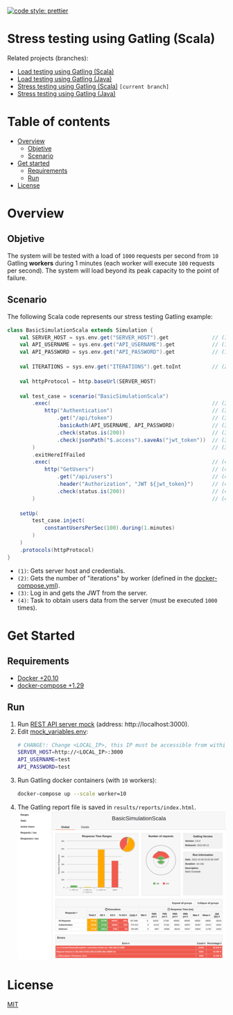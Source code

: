 [![code style: prettier](https://img.shields.io/badge/code_style-prettier-ff69b4.svg?style=flat-square)](https://github.com/prettier/prettier)

# Stress testing using Gatling (Scala)

Related projects (branches):
- [Load testing using Gatling (Scala)](https://github.com/eccanto/base-gatling-performance-testing/tree/feature/load-testing-scala)
- [Load testing using Gatling (Java)](https://github.com/eccanto/base-gatling-performance-testing/tree/feature/load-testing-java)
- [Stress testing using Gatling (Scala)](https://github.com/eccanto/base-gatling-performance-testing/tree/feature/stress-testing-scala) `[current branch]`
- [Stress testing using Gatling (Java)](https://github.com/eccanto/base-gatling-performance-testing/tree/feature/stress-testing-java)

# Table of contents

* [Overview](#overview)
  * [Objetive](#objetive)
  * [Scenario](#scenario)
* [Get started](#get-started)
  * [Requirements](#requirements)
  * [Run](#run)
* [License](#license)

# Overview

## Objetive

The system will be tested with a load of `1000` requests per second from `10` Gatling **workers** during 1 minutes
(each worker will execute `100` requests per second). The system will load beyond its peak capacity to the point of
failure.

## Scenario

The following Scala code represents our stress testing Gatling example:

```scala
class BasicSimulationScala extends Simulation {
    val SERVER_HOST = sys.env.get("SERVER_HOST").get              // (1)
    val API_USERNAME = sys.env.get("API_USERNAME").get            // (1)
    val API_PASSWORD = sys.env.get("API_PASSWORD").get            // (1)

    val ITERATIONS = sys.env.get("ITERATIONS").get.toInt          // (2)

    val httpProtocol = http.baseUrl(SERVER_HOST)

    val test_case = scenario("BasicSimulationScala")
        .exec(                                                    // (3)
            http("Authentication")                                // (3)
                .get("/api/token")                                // (3)
                .basicAuth(API_USERNAME, API_PASSWORD)            // (3)
                .check(status.is(200))                            // (3)
                .check(jsonPath("$.access").saveAs("jwt_token"))  // (3)
        )                                                         // (3)
        .exitHereIfFailed
        .exec(                                                    // (4)
            http("GetUsers")                                      // (4)
                .get("/api/users")                                // (4)
                .header("Authorization", "JWT ${jwt_token}")      // (4)
                .check(status.is(200))                            // (4)
        )                                                         // (4)

    setUp(
        test_case.inject(
            constantUsersPerSec(100).during(1.minutes)
        )
    )
    .protocols(httpProtocol)
}
```

- `(1)`: Gets server host and credentials.
- `(2)`: Gets the number of "iterations" by worker (defined in the [docker-compose.yml](./docker-compose.yml)).
- `(3)`: Log in and gets the JWT from the server.
- `(4)`: Task to obtain users data from the server (must be executed `1000` times).

# Get Started

## Requirements

- [Docker +20.10](https://docs.docker.com/engine/install/ubuntu/)
- [docker-compose +1.29](https://docs.docker.com/desktop/install/linux-install/)

## Run

1. Run [REST API server mock](https://github.com/eccanto/base-mockoon-api-rest-server-mock) (address: http://localhost:3000).
2. Edit [mock_variables.env](./mock_variables.env):
    ```bash
    # CHANGE!: Change <LOCAL_IP>, this IP must be accessible from within a gatling containers.
    SERVER_HOST=http://<LOCAL_IP>:3000
    API_USERNAME=test
    API_PASSWORD=test
    ```
3. Run Gatling docker containers (with `10` workers):
    ```bash
    docker-compose up --scale worker=10
    ```
4. The Gatling report file is saved in `results/reports/index.html`.
    [![Gatling Report](documentation/images/gatling_report.png)](./sample/reports/index.html)

# License

[MIT](./LICENSE)

